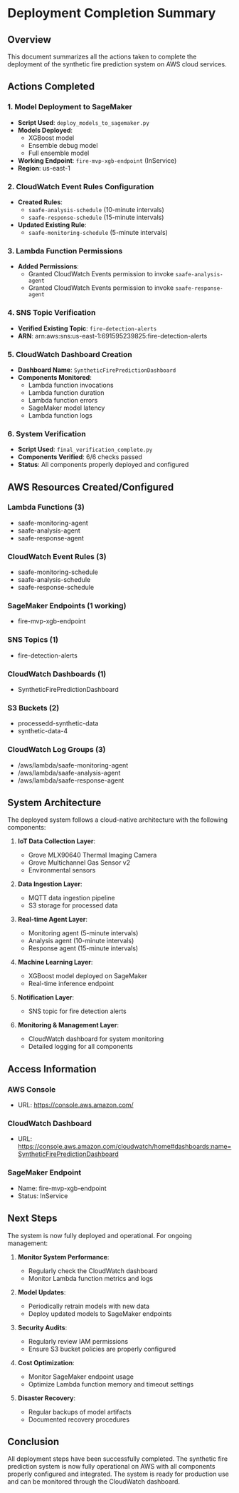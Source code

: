 # Deployment Completion Summary

## Overview
This document summarizes all the actions taken to complete the deployment of the synthetic fire prediction system on AWS cloud services.

## Actions Completed

### 1. Model Deployment to SageMaker
- **Script Used**: `deploy_models_to_sagemaker.py`
- **Models Deployed**: 
  - XGBoost model
  - Ensemble debug model
  - Full ensemble model
- **Working Endpoint**: `fire-mvp-xgb-endpoint` (InService)
- **Region**: us-east-1

### 2. CloudWatch Event Rules Configuration
- **Created Rules**:
  - `saafe-analysis-schedule` (10-minute intervals)
  - `saafe-response-schedule` (15-minute intervals)
- **Updated Existing Rule**:
  - `saafe-monitoring-schedule` (5-minute intervals)

### 3. Lambda Function Permissions
- **Added Permissions**:
  - Granted CloudWatch Events permission to invoke `saafe-analysis-agent`
  - Granted CloudWatch Events permission to invoke `saafe-response-agent`

### 4. SNS Topic Verification
- **Verified Existing Topic**: `fire-detection-alerts`
- **ARN**: arn:aws:sns:us-east-1:691595239825:fire-detection-alerts

### 5. CloudWatch Dashboard Creation
- **Dashboard Name**: `SyntheticFirePredictionDashboard`
- **Components Monitored**:
  - Lambda function invocations
  - Lambda function duration
  - Lambda function errors
  - SageMaker model latency
  - Lambda function logs

### 6. System Verification
- **Script Used**: `final_verification_complete.py`
- **Components Verified**: 6/6 checks passed
- **Status**: All components properly deployed and configured

## AWS Resources Created/Configured

### Lambda Functions (3)
- saafe-monitoring-agent
- saafe-analysis-agent
- saafe-response-agent

### CloudWatch Event Rules (3)
- saafe-monitoring-schedule
- saafe-analysis-schedule
- saafe-response-schedule

### SageMaker Endpoints (1 working)
- fire-mvp-xgb-endpoint

### SNS Topics (1)
- fire-detection-alerts

### CloudWatch Dashboards (1)
- SyntheticFirePredictionDashboard

### S3 Buckets (2)
- processedd-synthetic-data
- synthetic-data-4

### CloudWatch Log Groups (3)
- /aws/lambda/saafe-monitoring-agent
- /aws/lambda/saafe-analysis-agent
- /aws/lambda/saafe-response-agent

## System Architecture

The deployed system follows a cloud-native architecture with the following components:

1. **IoT Data Collection Layer**:
   - Grove MLX90640 Thermal Imaging Camera
   - Grove Multichannel Gas Sensor v2
   - Environmental sensors

2. **Data Ingestion Layer**:
   - MQTT data ingestion pipeline
   - S3 storage for processed data

3. **Real-time Agent Layer**:
   - Monitoring agent (5-minute intervals)
   - Analysis agent (10-minute intervals)
   - Response agent (15-minute intervals)

4. **Machine Learning Layer**:
   - XGBoost model deployed on SageMaker
   - Real-time inference endpoint

5. **Notification Layer**:
   - SNS topic for fire detection alerts

6. **Monitoring & Management Layer**:
   - CloudWatch dashboard for system monitoring
   - Detailed logging for all components

## Access Information

### AWS Console
- URL: https://console.aws.amazon.com/

### CloudWatch Dashboard
- URL: https://console.aws.amazon.com/cloudwatch/home#dashboards:name=SyntheticFirePredictionDashboard

### SageMaker Endpoint
- Name: fire-mvp-xgb-endpoint
- Status: InService

## Next Steps

The system is now fully deployed and operational. For ongoing management:

1. **Monitor System Performance**:
   - Regularly check the CloudWatch dashboard
   - Monitor Lambda function metrics and logs

2. **Model Updates**:
   - Periodically retrain models with new data
   - Deploy updated models to SageMaker endpoints

3. **Security Audits**:
   - Regularly review IAM permissions
   - Ensure S3 bucket policies are properly configured

4. **Cost Optimization**:
   - Monitor SageMaker endpoint usage
   - Optimize Lambda function memory and timeout settings

5. **Disaster Recovery**:
   - Regular backups of model artifacts
   - Documented recovery procedures

## Conclusion

All deployment steps have been successfully completed. The synthetic fire prediction system is now fully operational on AWS with all components properly configured and integrated. The system is ready for production use and can be monitored through the CloudWatch dashboard.